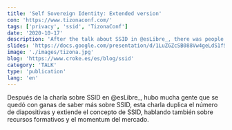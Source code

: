 ```yaml
---
title: 'Self Sovereign Identity: Extended version'
con: 'https://www.tizonaconf.com/'
tags: ['privacy', 'ssid', 'TizonaConf']
date: '2020-10-17'
description: 'After the talk about SSID in @esLibre_, there was people asking for more. This talk doubles the slides of the last one and expand the SSID concept. Here, I talk about formative resources and the market´s momentum.'
slides: 'https://docs.google.com/presentation/d/1LuZGZcSB088Vw4geLdS1fSkVHPSovxY6NZCugoLrVTc/edit?usp=sharing'
image: './images/tizona.jpg'
blog: 'https://www.croke.es/es/blog/ssid'
category: 'TALK'
type: 'publication'
lang: 'en'
---
```


Después de la charla sobre SSID en @esLibre\_, hubo mucha gente que se quedó con ganas de saber más sobre SSID, esta charla duplica el número de diapositivas y extiende el concepto de SSID, hablando también sobre recursos formativos y el momentum del mercado.
